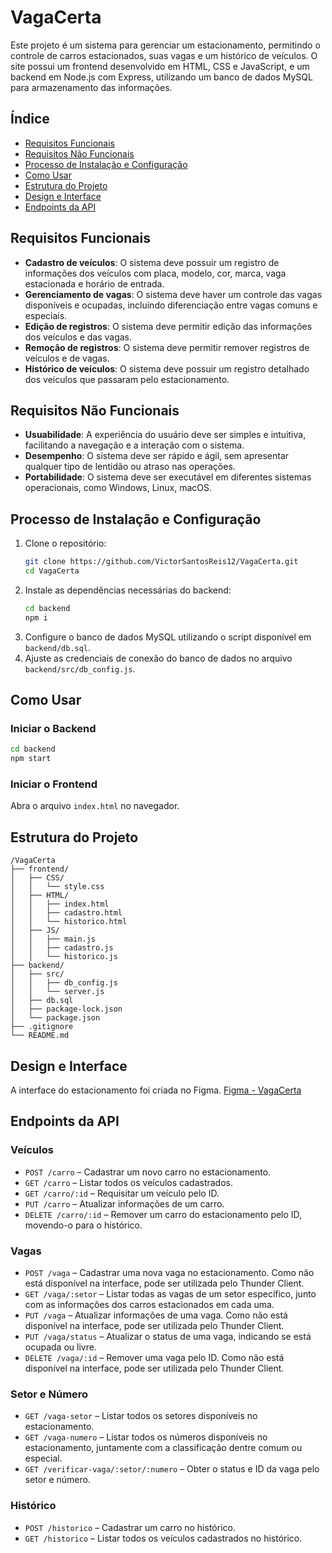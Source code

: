 # VagaCerta

Este projeto é um sistema para gerenciar um estacionamento, permitindo o controle de carros estacionados, suas vagas e um histórico de veículos. O site possui um frontend desenvolvido em HTML, CSS e JavaScript, e um backend em Node.js com Express, utilizando um banco de dados MySQL para armazenamento das informações.

## Índice
- [Requisitos Funcionais](#requisitos-funcionais)
- [Requisitos Não Funcionais](#requisitos-não-funcionais)
- [Processo de Instalação e Configuração](#instalacao-e-configuracao)
- [Como Usar](#como-usar)
- [Estrutura do Projeto](#estrutura-do-projeto)
- [Design e Interface](#design-e-interface)
- [Endpoints da API](#endpoints-da-api)

## Requisitos Funcionais

- **Cadastro de veículos**: O sistema deve possuir um registro de informações dos veículos com placa, modelo, cor, marca, vaga estacionada e horário de entrada.
- **Gerenciamento de vagas**: O sistema deve haver um controle das vagas disponíveis e ocupadas, incluindo diferenciação entre vagas comuns e especiais.
- **Edição de registros**: O sistema deve permitir edição das informações dos veículos e das vagas.
- **Remoção de registros**: O sistema deve permitir remover registros de veículos e de vagas.
- **Histórico de veículos**: O sistema deve possuir um registro detalhado dos veículos que passaram pelo estacionamento.

## Requisitos Não Funcionais

- **Usuabilidade**: A experiência do usuário deve ser simples e intuitiva, facilitando a navegação e a interação com o sistema.
- **Desempenho**: O sistema deve ser rápido e ágil, sem apresentar qualquer tipo de lentidão ou atraso nas operações.
- **Portabilidade**: O sistema deve ser executável em diferentes sistemas operacionais, como Windows, Linux, macOS.

## Processo de Instalação e Configuração

1. Clone o repositório:
   ```sh
   git clone https://github.com/VictorSantosReis12/VagaCerta.git
   cd VagaCerta
   ```
2. Instale as dependências necessárias do backend:
   ```sh
   cd backend
   npm i
   ```
3. Configure o banco de dados MySQL utilizando o script disponível em `backend/db.sql`.
4. Ajuste as credenciais de conexão do banco de dados no arquivo `backend/src/db_config.js`.

## Como Usar

### Iniciar o Backend

```sh
cd backend
npm start
```

### Iniciar o Frontend

Abra o arquivo `index.html` no navegador.

## Estrutura do Projeto

```
/VagaCerta
├── frontend/
│   ├── CSS/
│   │   └── style.css
│   ├── HTML/
│   │   ├── index.html
│   │   ├── cadastro.html
│   │   └── historico.html
│   ├── JS/
│   │   ├── main.js
│   │   ├── cadastro.js
│   │   └── historico.js
├── backend/
│   ├── src/
│   │   ├── db_config.js
│   │   └── server.js
│   ├── db.sql
│   ├── package-lock.json
│   └── package.json
├── .gitignore
└── README.md
```

## Design e Interface

A interface do estacionamento foi criada no Figma.
[Figma - VagaCerta](https://www.figma.com/design/JeJvMOAHu2Hhyhy5KrSKwg/Sistema-de-Estacionamento-de-Carros?node-id=0-1&t=qszwYdrdWf30zl2r-1)

## Endpoints da API

### Veículos
- `POST /carro` – Cadastrar um novo carro no estacionamento.
- `GET /carro` – Listar todos os veículos cadastrados.
- `GET /carro/:id` – Requisitar um veículo pelo ID.
- `PUT /carro` – Atualizar informações de um carro.
- `DELETE /carro/:id` – Remover um carro do estacionamento pelo ID, movendo-o para o histórico.

### Vagas
- `POST /vaga` – Cadastrar uma nova vaga no estacionamento. Como não está disponível na interface, pode ser utilizada pelo Thunder Client.
- `GET /vaga/:setor` – Listar todas as vagas de um setor específico, junto com as informações dos carros estacionados em cada uma.
- `PUT /vaga` – Atualizar informações de uma vaga. Como não está disponível na interface, pode ser utilizada pelo Thunder Client.
- `PUT /vaga/status` – Atualizar o status de uma vaga, indicando se está ocupada ou livre.
- `DELETE /vaga/:id` – Remover uma vaga pelo ID. Como não está disponível na interface, pode ser utilizada pelo Thunder Client.

### Setor e Número
- `GET /vaga-setor` – Listar todos os setores disponíveis no estacionamento.
- `GET /vaga-numero` – Listar todos os números disponíveis no estacionamento, juntamente com a classificação dentre comum ou especial.
- `GET /verificar-vaga/:setor/:numero` – Obter o status e ID da vaga pelo setor e número.

### Histórico
- `POST /historico` – Cadastrar um carro no histórico.
- `GET /historico` – Listar todos os veículos cadastrados no histórico.
